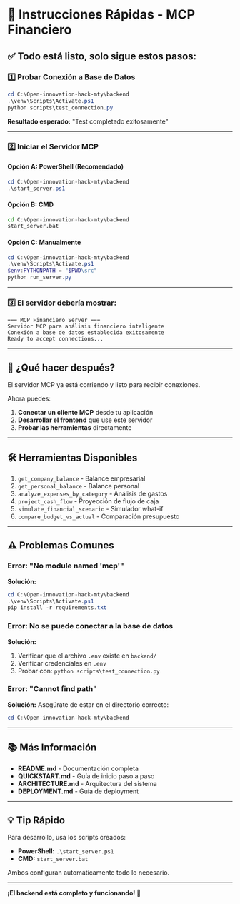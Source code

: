 # 🚀 Instrucciones Rápidas - MCP Financiero

## ✅ Todo está listo, solo sigue estos pasos:

### 1️⃣ Probar Conexión a Base de Datos

```powershell
cd C:\Open-innovation-hack-mty\backend
.\venv\Scripts\Activate.ps1
python scripts\test_connection.py
```

**Resultado esperado:** "Test completado exitosamente"

---

### 2️⃣ Iniciar el Servidor MCP

#### Opción A: PowerShell (Recomendado)

```powershell
cd C:\Open-innovation-hack-mty\backend
.\start_server.ps1
```

#### Opción B: CMD

```cmd
cd C:\Open-innovation-hack-mty\backend
start_server.bat
```

#### Opción C: Manualmente

```powershell
cd C:\Open-innovation-hack-mty\backend
.\venv\Scripts\Activate.ps1
$env:PYTHONPATH = "$PWD\src"
python run_server.py
```

---

### 3️⃣ El servidor debería mostrar:

```
=== MCP Financiero Server ===
Servidor MCP para análisis financiero inteligente
Conexión a base de datos establecida exitosamente
Ready to accept connections...
```

---

## 🎯 ¿Qué hacer después?

El servidor MCP ya está corriendo y listo para recibir conexiones.

Ahora puedes:
1. **Conectar un cliente MCP** desde tu aplicación
2. **Desarrollar el frontend** que use este servidor
3. **Probar las herramientas** directamente

---

## 🛠️ Herramientas Disponibles

1. `get_company_balance` - Balance empresarial
2. `get_personal_balance` - Balance personal
3. `analyze_expenses_by_category` - Análisis de gastos
4. `project_cash_flow` - Proyección de flujo de caja
5. `simulate_financial_scenario` - Simulador what-if
6. `compare_budget_vs_actual` - Comparación presupuesto

---

## ⚠️ Problemas Comunes

### Error: "No module named 'mcp'"

**Solución:**
```powershell
cd C:\Open-innovation-hack-mty\backend
.\venv\Scripts\Activate.ps1
pip install -r requirements.txt
```

### Error: No se puede conectar a la base de datos

**Solución:**
1. Verificar que el archivo `.env` existe en `backend/`
2. Verificar credenciales en `.env`
3. Probar con: `python scripts\test_connection.py`

### Error: "Cannot find path"

**Solución:**
Asegúrate de estar en el directorio correcto:
```powershell
cd C:\Open-innovation-hack-mty\backend
```

---

## 📚 Más Información

- **README.md** - Documentación completa
- **QUICKSTART.md** - Guía de inicio paso a paso
- **ARCHITECTURE.md** - Arquitectura del sistema
- **DEPLOYMENT.md** - Guía de deployment

---

## 💡 Tip Rápido

Para desarrollo, usa los scripts creados:
- **PowerShell:** `.\start_server.ps1`
- **CMD:** `start_server.bat`

Ambos configuran automáticamente todo lo necesario.

---

**¡El backend está completo y funcionando! 🚀**

